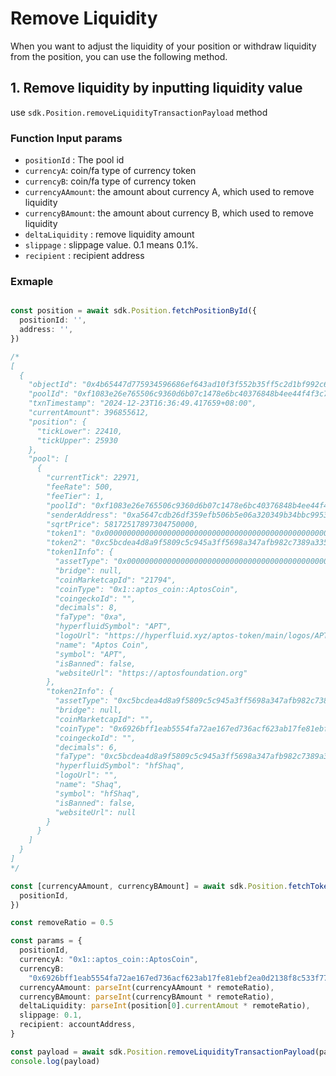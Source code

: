 # Remove Liquidity

When you want to adjust the liquidity of your position or withdraw liquidity from the position, you can use the following method.

## 1. Remove liquidity by inputting liquidity value

use `sdk.Position.removeLiquidityTransactionPayload` method

### Function Input params

* `positionId` : The pool id
* `currencyA`:  coin/fa type of currency token
* `currencyB`:  coin/fa type of currency token
* `currencyAAmount`: the amount about currency A, which used to remove liquidity
* `currencyBAmount`: the amount about currency B, which used to remove liquidity
* `deltaLiquidity` : remove liquidity amount
* `slippage` : slippage value. 0.1 means 0.1%.
* `recipient` : recipient address

### Exmaple

```typescript

const position = await sdk.Position.fetchPositionById({
  positionId: '',
  address: '',
})

/*
[
  {
    "objectId": "0x4b65447d775934596686ef643ad10f3f552b35ff5c2d1bf992c616e4b527fe77",
    "poolId": "0xf1083e26e765506c9360d6b07c1478e6bc40376848b4ee44f4f3c729cf2876b5",
    "txnTimestamp": "2024-12-23T16:36:49.417659+08:00",
    "currentAmount": 396855612,
    "position": {
      "tickLower": 22410,
      "tickUpper": 25930
    },
    "pool": [
      {
        "currentTick": 22971,
        "feeRate": 500,
        "feeTier": 1,
        "poolId": "0xf1083e26e765506c9360d6b07c1478e6bc40376848b4ee44f4f3c729cf2876b5",
        "senderAddress": "0xa5647cdb26df359efb506b5e06a320349b34bbc995314a35f3670a98a210afc6",
        "sqrtPrice": 58172517897304750000,
        "token1": "0x000000000000000000000000000000000000000000000000000000000000000a",
        "token2": "0xc5bcdea4d8a9f5809c5c945a3ff5698a347afb982c7389a335100e1b0043d115",
        "token1Info": {
          "assetType": "0x000000000000000000000000000000000000000000000000000000000000000a",
          "bridge": null,
          "coinMarketcapId": "21794",
          "coinType": "0x1::aptos_coin::AptosCoin",
          "coingeckoId": "",
          "decimals": 8,
          "faType": "0xa",
          "hyperfluidSymbol": "APT",
          "logoUrl": "https://hyperfluid.xyz/aptos-token/main/logos/APT.svg",
          "name": "Aptos Coin",
          "symbol": "APT",
          "isBanned": false,
          "websiteUrl": "https://aptosfoundation.org"
        },
        "token2Info": {
          "assetType": "0xc5bcdea4d8a9f5809c5c945a3ff5698a347afb982c7389a335100e1b0043d115",
          "bridge": null,
          "coinMarketcapId": "",
          "coinType": "0x6926bff1eab5554fa72ae167ed736acf623ab17fe81ebf2ea0d2138f8c533f77::type::T",
          "coingeckoId": "",
          "decimals": 6,
          "faType": "0xc5bcdea4d8a9f5809c5c945a3ff5698a347afb982c7389a335100e1b0043d115",
          "hyperfluidSymbol": "hfShaq",
          "logoUrl": "",
          "name": "Shaq",
          "symbol": "hfShaq",
          "isBanned": false,
          "websiteUrl": null
        }
      }
    ]
  }
]
*/

const [currencyAAmount, currencyBAmount] = await sdk.Position.fetchTokensAmountByPositionId({
  positionId,
})

const removeRatio = 0.5

const params = {
  positionId,
  currencyA: "0x1::aptos_coin::AptosCoin",
  currencyB:
    "0x6926bff1eab5554fa72ae167ed736acf623ab17fe81ebf2ea0d2138f8c533f77::type::T",
  currencyAAmount: parseInt(currencyAAmount * remoteRatio),
  currencyBAmount: parseInt(currencyBAmount * remoteRatio),
  deltaLiquidity: parseInt(position[0].currentAmout * remoteRatio),
  slippage: 0.1,
  recipient: accountAddress,
}

const payload = await sdk.Position.removeLiquidityTransactionPayload(params)
console.log(payload)
```


